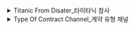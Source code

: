 <details >
<summary>Titanic From Disater_타이타닉 참사</summary>

### DDA 분석
| Variable | Definition | Key | 분석가 의견 |
| --- | --- | --- | ---|
|PassengerId| 유니크id | | unique id의 경우 데이터로 사용 불가 판단 | 
| survival | Survival | 0 = No, 1 = Yes | 범주형(명목형), 생존과 죽음의 두가지 종류이기 때문에 범주형으로 판단됨|
| pclass | Ticket class | 1 = 1st, 2 = 2nd, 3 = 3rd | 범주형(순서형), 등급이 부여된 티켓이기 때문에 범주형으로 판단됨 |
| sex | Sex | | 범주형(명목형) |
| Age | Age in years | | 수치형(이산형) | 
| sibsp | # of siblings / spouses aboard the Titanic | | 범주형(순서형), 형제자매의 특정 수치이며 범주별 빈도를 분석해야 함  |
| parch | # of parents / children aboard the Titanic | |범주형(순서형), 범주형으로 빈도를 파악해야 함 |
| ticket | Ticket number | | 범주형(순서형) |
| fare | Passenger fare | | 수치형(이산형), 각 요금별 승객의 수를 파악하는데 사용할 수 있음 |
| cabin | Cabin number | | 범주형(순서형)|
| embarked | Port of Embarkation | C = Cherbourg, Q = Queenstown, S = Southampton | 범주형(명목형) |


</details>


<details >
<summary>Type Of Contract Channel_계약 유형 채널</summary>
from dataset : https://blog.naver.com/data_station/222493245799

### DDA 분석
| Variable |Definition | Key | 데이터 분류   | 분석가 의견 |
|---|---|---|---|---|
| id | 각 레코드의 고유 식별자 |  | 범주형(명목형)  | unique id의 경우 데이터로 사용 불가 판단  |
| type_of_contract  | 계약 유형    | 렌탈, 멤버십 | 범주형(명목형) | 각 계약 유형사이의 순서의 정보가 없음으로 명목형 |
| type_of_contract2 | 다른 유형의 계약 |       |범주형(명목형) | 명확한 순서가 나타나있지 않기때문에 명목형|
| channel  | 계약을 획득한 경로  |       |범주형(명목형)| 서로 비교할 수 없는 의미적인 관계이기에 명목형|
| datetime          | 레코드의 날짜와 시간  |       | 수치형(연속형)| 날짜이기 때문에 연속형으로 판단됨 |
| Term              | 계약 기간 (달)   |       |수치형(연속형) |  |
| payment_type      | 지불 방식   |       | 범주형(명목형) |  |
| product           | 계약과 관련된 제품   | K1 ~ k6 |범주형(명목형)| 각 제품 유형은 서로 다른 범주로 분류, 서로 비교 할 수 없는 의미적 관계  |
| amount            | 계약과 관련된 금액  |       | 수치형(이산형) |   |
| state             | 계약의 주 또는 지역  |       |범주형(명목형) |   |
| overdue_count     | 계약이 연체된 횟수  |       | 수치형(이산형)| 연체된 횟수를 파악해야 함|
| overdue           | 현재 계약이 연체 중인지 여부 |  있음, 없음     | 범주형(명목형)|  연체 여부의 유무만을 나타내기 때문에 비교 가능한 의미적인 순서가 없음|
| credit rating     | 고객의 신용 등급  | 1.0 ~ 10.0      |범주형(명목형)| 데이터 확인결과 연산이 가능한 의미적인 순서가 아니기에 순서가 의미 없는 명목형 데이터|
| bank              | 계약과 연관된 은행 |       | 범주형(명목형)|   |
| cancellation      | 계약이 취소되었는지 여부  | 정상, 해약 | 범주형(명목형)| 취소 여부만을 나타내기 때문에 비교 가능한 의미적인 순서가 없음 |
| age               | 고객의 나이  |       | 수치형(이산형) |   |
| Mileage           | 계약과 연관된 주행 거리  |       | 수치형(연속형)| 주행거리는 연속적인 데이터를 갖음|


</details>
